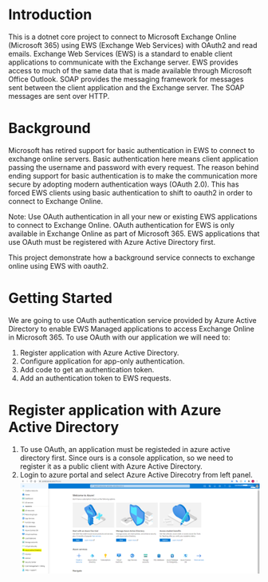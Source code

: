 # Introduction 
This is a dotnet core project to connect to Microsoft Exchange Online (Microsoft 365) using EWS (Exchange Web Services) with OAuth2 and read emails.
Exchange Web Services (EWS) is a standard to enable client applications to communicate with the Exchange server. EWS provides access to much of the same data that is made available through Microsoft Office Outlook. SOAP provides the messaging framework for messages sent between the client application and the Exchange server. The SOAP messages are sent over HTTP.

# Background
Microsoft has retired support for basic authentication in EWS to connect to exchange online servers. Basic authentication here means client application passing the username and password with every request. The reason behind ending support for basic authentication is to make the communication more secure by adopting modern authentication ways (OAuth 2.0).
This has forced EWS clients using basic authentication to shift to oauth2 in order to connect to Exchange Online.

Note: Use OAuth authentication in all your new or existing EWS applications to connect to Exchange Online. OAuth authentication for EWS is only available in Exchange Online as part of Microsoft 365. EWS applications that use OAuth must be registered with Azure Active Directory first.

This project demonstrate how a background service connects to exchange online using EWS with oauth2.

# Getting Started
We are going to use OAuth authentication service provided by Azure Active Directory to enable EWS Managed applications to access Exchange Online in Microsoft 365. To use OAuth with our application we will need to:
1.	Register application with Azure Active Directory.
2.	Configure application for app-only authentication.
3.	Add code to get an authentication token.
4.	Add an authentication token to EWS requests.

# Register application with Azure Active Directory
1. To use OAuth, an application must be registeded in azure active directory first. Since ours is a console application, so we need to register it as a public client with Azure Active Directory.
2. Login to azure portal and select Azure Active Direcotry from left panel.
   ![Screenshot1](images/Screenshot1.PNG)